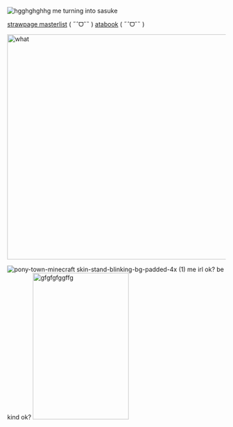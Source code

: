 ![hgghghghhg](https://github.com/user-attachments/assets/3fb9353d-8750-4b63-998b-b89ac8eea907)
me turning into sasuke

[strawpage masterlist](https://clownywowny.straw.page/) ( ˶ˆᗜˆ˵ )‎‎‎‎ [atabook](https://uchiha.atabook.org) ( ˶ˆᗜˆ˵ )

<img width="640" height="518" alt="what" src="https://github.com/user-attachments/assets/bd70fc22-d683-4fd3-9c2a-4ecfb29d4b40" />

![pony-town-minecraft skin-stand-blinking-bg-padded-4x (1)](https://github.com/user-attachments/assets/4138801b-d08b-486b-b0dd-fe267b896bca) me irl ok? be kind ok? <img width="221" height="337" alt="gfgfgfggffg" src="https://github.com/user-attachments/assets/34e17e63-613c-4901-82bb-7087ff54ed9d" />


